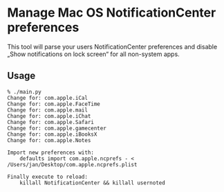 # Manage Mac OS NotificationCenter preferences

This tool will parse your users NotificationCenter preferences and disable „Show notifications on lock screen“ for all non-system apps.

## Usage

```
% ./main.py 
Change for: com.apple.iCal
Change for: com.apple.FaceTime
Change for: com.apple.mail
Change for: com.apple.iChat
Change for: com.apple.Safari
Change for: com.apple.gamecenter
Change for: com.apple.iBooksX
Change for: com.apple.Notes

Import new preferences with:
	defaults import com.apple.ncprefs - < /Users/jan/Desktop/com.apple.ncprefs.plist

Finally execute to reload:
	killall NotificationCenter && killall usernoted
```

